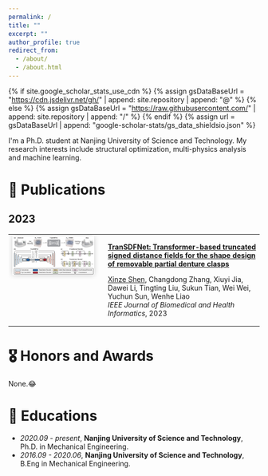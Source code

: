 ```yaml
---
permalink: /
title: ""
excerpt: ""
author_profile: true
redirect_from: 
  - /about/
  - /about.html
---
```


{% if site.google_scholar_stats_use_cdn %}
{% assign gsDataBaseUrl = "https://cdn.jsdelivr.net/gh/" | append: site.repository | append: "@" %}
{% else %}
{% assign gsDataBaseUrl = "https://raw.githubusercontent.com/" | append: site.repository | append: "/" %}
{% endif %}
{% assign url = gsDataBaseUrl | append: "google-scholar-stats/gs_data_shieldsio.json" %}

<span class='anchor' id='about-me'></span>

I'm a Ph.D. student at Nanjing University of Science and Technology. My research interests include structural optimization, multi-physics analysis and machine learning.

# 📝 Publications 
## 2023
<!-- - **Xinze Shen**, Changdong Zhang, Xiuyi Jia, Dawei Li, Tingting Liu, Sukun Tian, Wei Wei, Yuchun Sun, Wenhe Liao. [TranSDFNet: Transformer-based truncated signed distance fields for the shape design of removable partial denture clasps.](https://ieeexplore.ieee.org/abstract/document/10188897) IEEE Journal of Biomedical and Health Informatics, 2023, 27(10): 4950-4960. -->

<div align="center">
<table rules="none" style="width: 100%; border-collapse: collapse; border: none;">
<tr>
<td style="padding-right: 20px; vertical-align: top; border: none;">
    <div style="border: 0px solid #ddd; border-radius: 5px; padding: 1px; background-color: white;display: inline-block;">
        <img src="/images/paper-fig/transdfnet.png" alt="transdfnet" 
             style="max-width: 100%; height: auto; box-shadow: 0px 0px 10px rgba(0,0,0,0.2);display: block;">
    </div>
</td>
<td style="vertical-align: top; border: none; width: 61.8%;">
    <p><strong><a href="https://ieeexplore.ieee.org/abstract/document/10188897">TranSDFNet: Transformer-based truncated signed distance fields for the shape design of removable partial denture clasps</a></strong></p>
    <p><u>Xinze Shen</u>, Changdong Zhang, Xiuyi Jia, Dawei Li, Tingting Liu, Sukun Tian, Wei Wei, Yuchun Sun, Wenhe Liao<br><em>IEEE Journal of Biomedical and Health Informatics</em>, 2023</p>
</td>
</tr>
</table>
</div>

# 🎖 Honors and Awards
None.😂

# 📖 Educations
- *2020.09 - present*, **Nanjing University of Science and Technology**, Ph.D. in Mechanical Engineering. 
- *2016.09 - 2020.06*, **Nanjing University of Science and Technology**, B.Eng in Mechanical Engineering. 
